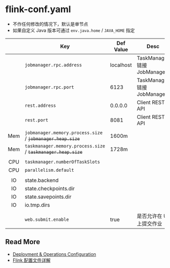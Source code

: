 # flink-conf.yaml

- 不作任何修改的情况下，默认是单节点
- 如果自定义 Java 版本可通过 `env.java.home` / `JAVA_HOME` 指定



|      | Key                                                          | Def Value | Desc                        |
| :--: | ------------------------------------------------------------ | --------- | --------------------------- |
|      | `jobmanager.rpc.address`                                     | localhost | TaskManager 链接 JobManager |
|      | `jobmanager.rpc.port`                                        | 6123      | TaskManager 链接 JobManager |
|      | `rest.address`                                               | 0.0.0.0   | Client REST API             |
|      | `rest.port`                                                  | 8081      | Client REST API             |
|      |                                                              |           |                             |
| Mem  | `jobmanager.memory.process.size` / ~~`jobmanager.heap.size`~~ | 1600m     |                             |
| Mem  | `taskmanager.memory.process.size` / ~~`taskmanager.heap.size`~~ | 1728m     |                             |
|      |                                                              |           |                             |
| CPU  | `taskmanager.numberOfTaskSlots`                              |           |                             |
| CPU  | `parallelism.default`                                        |           |                             |
|      |                                                              |           |                             |
|  IO  | state.backend                                                |           |                             |
|  IO  | state.checkpoints.dir                                        |           |                             |
|  IO  | state.savepoints.dir                                         |           |                             |
|  IO  | io.tmp.dirs                                                  |           |                             |
|      |                                                              |           |                             |
|      | `web.submit.enable`                                          | true      | 是否允许在 UI 上提交作业    |



## Read More

- [Deployment & Operations Configuration](https://ci.apache.org/projects/flink/flink-docs-stable/ops/config.html)
- [Flink 配置文件详解](http://www.54tianzhisheng.cn/2018/10/27/flink-config/)

